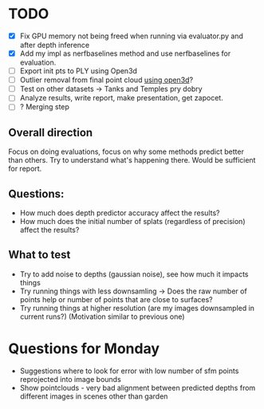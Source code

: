 # TODO

- [x] Fix GPU memory not being freed when running via evaluator.py and after depth inference
- [x] Add my impl as nerfbaselines method and use nerfbaselines for evaluation.
- [ ] Export init pts to PLY using Open3d
- [ ] Outlier removal from final point cloud [using open3d](https://www.open3d.org/docs/release/tutorial/geometry/pointcloud_outlier_removal.html)? 
- [ ] Test on other datasets -> Tanks and Temples pry dobry
- [ ] Analyze results, write report, make presentation, get zapocet.
- [ ] ? Merging step

## Overall direction
Focus on doing evaluations, focus on why some methods predict better than others.
Try to understand what's happening there. Would be sufficient for report.

## Questions:
- How much does depth predictor accuracy affect the results?
- How much does the initial number of splats (regardless of precision) affect the results?

## What to test
- Try to add noise to depths (gaussian noise), see how much it impacts things
- Try running things with less downsamling -> Does the raw number of points help or number of points that are close to surfaces? 
- Try running things at higher resolution (are my images downsampled in current runs?) (Motivation similar to previous one)


# Questions for Monday

- Suggestions where to look for error with low number of sfm points reprojected into image bounds
- Show pointclouds - very bad alignment between predicted depths from different images in scenes other than garden

